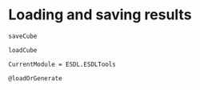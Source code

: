 # Loading and saving results


```@docs
saveCube
```

```@docs
loadCube
```

```@meta
CurrentModule = ESDL.ESDLTools
```
```@docs
@loadOrGenerate
```
